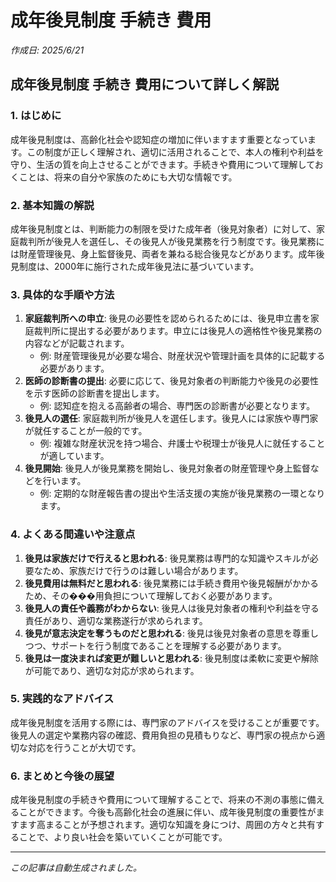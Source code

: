 # 成年後見制度 手続き 費用

*作成日: 2025/6/21*

## 成年後見制度 手続き 費用について詳しく解説

### 1. はじめに
成年後見制度は、高齢化社会や認知症の増加に伴いますます重要となっています。この制度が正しく理解され、適切に活用されることで、本人の権利や利益を守り、生活の質を向上させることができます。手続きや費用について理解しておくことは、将来の自分や家族のためにも大切な情報です。

### 2. 基本知識の解説
成年後見制度とは、判断能力の制限を受けた成年者（後見対象者）に対して、家庭裁判所が後見人を選任し、その後見人が後見業務を行う制度です。後見業務には財産管理後見、身上監督後見、両者を兼ねる総合後見などがあります。成年後見制度は、2000年に施行された成年後見法に基づいています。

### 3. 具体的な手順や方法
1. **家庭裁判所への申立**: 後見の必要性を認められるためには、後見申立書を家庭裁判所に提出する必要があります。申立には後見人の適格性や後見業務の内容などが記載されます。
   - 例: 財産管理後見が必要な場合、財産状況や管理計画を具体的に記載する必要があります。
2. **医師の診断書の提出**: 必要に応じて、後見対象者の判断能力や後見の必要性を示す医師の診断書を提出します。
   - 例: 認知症を抱える高齢者の場合、専門医の診断書が必要となります。
3. **後見人の選任**: 家庭裁判所が後見人を選任します。後見人には家族や専門家が就任することが一般的です。
   - 例: 複雑な財産状況を持つ場合、弁護士や税理士が後見人に就任することが適しています。
4. **後見開始**: 後見人が後見業務を開始し、後見対象者の財産管理や身上監督などを行います。
   - 例: 定期的な財産報告書の提出や生活支援の実施が後見業務の一環となります。

### 4. よくある間違いや注意点
1. **後見は家族だけで行えると思われる**: 後見業務は専門的な知識やスキルが必要なため、家族だけで行うのは難しい場合があります。
2. **後見費用は無料だと思われる**: 後見業務には手続き費用や後見報酬がかかるため、その���用負担について理解しておく必要があります。
3. **後見人の責任や義務がわからない**: 後見人は後見対象者の権利や利益を守る責任があり、適切な業務遂行が求められます。
4. **後見が意志決定を奪うものだと思われる**: 後見は後見対象者の意思を尊重しつつ、サポートを行う制度であることを理解する必要があります。
5. **後見は一度決まれば変更が難しいと思われる**: 後見制度は柔軟に変更や解除が可能であり、適切な対応が求められます。

### 5. 実践的なアドバイス
成年後見制度を活用する際には、専門家のアドバイスを受けることが重要です。後見人の選定や業務内容の確認、費用負担の見積もりなど、専門家の視点から適切な対応を行うことが大切です。

### 6. まとめと今後の展望
成年後見制度の手続きや費用について理解することで、将来の不測の事態に備えることができます。今後も高齢化社会の進展に伴い、成年後見制度の重要性がますます高まることが予想されます。適切な知識を身につけ、周囲の方々と共有することで、より良い社会を築いていくことが可能です。

---
*この記事は自動生成されました。*